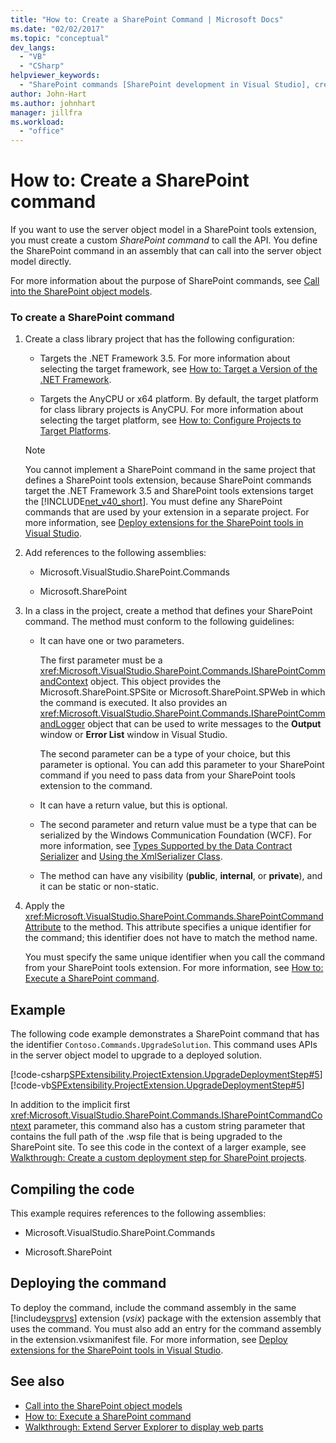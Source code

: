 ```yaml
---
title: "How to: Create a SharePoint Command | Microsoft Docs"
ms.date: "02/02/2017"
ms.topic: "conceptual"
dev_langs:
  - "VB"
  - "CSharp"
helpviewer_keywords:
  - "SharePoint commands [SharePoint development in Visual Studio], creating"
author: John-Hart
ms.author: johnhart
manager: jillfra
ms.workload:
  - "office"
---
```

# How to: Create a SharePoint command
  If you want to use the server object model in a SharePoint tools extension, you must create a custom *SharePoint command* to call the API. You define the SharePoint command in an assembly that can call into the server object model directly.

 For more information about the purpose of SharePoint commands, see [Call into the SharePoint object models](../sharepoint/calling-into-the-sharepoint-object-models.md).

### To create a SharePoint command

1. Create a class library project that has the following configuration:

    -   Targets the .NET Framework 3.5. For more information about selecting the target framework, see [How to: Target a Version of the .NET Framework](../ide/how-to-target-a-version-of-the-dotnet-framework.md).

    -   Targets the AnyCPU or x64 platform. By default, the target platform for class library projects is AnyCPU. For more information about selecting the target platform, see [How to: Configure Projects to Target Platforms](../ide/how-to-configure-projects-to-target-platforms.md).

    > [!NOTE]
    >  You cannot implement a SharePoint command in the same project that defines a SharePoint tools extension, because SharePoint commands target the .NET Framework 3.5 and SharePoint tools extensions target the [!INCLUDE[net_v40_short](../sharepoint/includes/net-v40-short-md.md)]. You must define any SharePoint commands that are used by your extension in a separate project. For more information, see [Deploy extensions for the SharePoint tools in Visual Studio](../sharepoint/deploying-extensions-for-the-sharepoint-tools-in-visual-studio.md).

2. Add references to the following assemblies:

    -   Microsoft.VisualStudio.SharePoint.Commands

    -   Microsoft.SharePoint

3. In a class in the project, create a method that defines your SharePoint command. The method must conform to the following guidelines:

    -   It can have one or two parameters.

         The first parameter must be a <xref:Microsoft.VisualStudio.SharePoint.Commands.ISharePointCommandContext> object. This object provides the Microsoft.SharePoint.SPSite or Microsoft.SharePoint.SPWeb in which the command is executed. It also provides an <xref:Microsoft.VisualStudio.SharePoint.Commands.ISharePointCommandLogger> object that can be used to write messages to the **Output** window or **Error List** window in Visual Studio.

         The second parameter can be a type of your choice, but this parameter is optional. You can add this parameter to your SharePoint command if you need to pass data from your SharePoint tools extension to the command.

    -   It can have a return value, but this is optional.

    -   The second parameter and return value must be a type that can be serialized by the Windows Communication Foundation (WCF). For more information, see [Types Supported by the Data Contract Serializer](/dotnet/framework/wcf/feature-details/types-supported-by-the-data-contract-serializer) and [Using the XmlSerializer Class](/dotnet/framework/wcf/feature-details/using-the-xmlserializer-class).

    -   The method can have any visibility (**public**, **internal**, or **private**), and it can be static or non-static.

4. Apply the <xref:Microsoft.VisualStudio.SharePoint.Commands.SharePointCommandAttribute> to the method. This attribute specifies a unique identifier for the command; this identifier does not have to match the method name.

     You must specify the same unique identifier when you call the command from your SharePoint tools extension. For more information, see [How to: Execute a SharePoint command](../sharepoint/how-to-execute-a-sharepoint-command.md).

## Example
 The following code example demonstrates a SharePoint command that has the identifier `Contoso.Commands.UpgradeSolution`. This command uses APIs in the server object model to upgrade to a deployed solution.

 [!code-csharp[SPExtensibility.ProjectExtension.UpgradeDeploymentStep#5](../sharepoint/codesnippet/CSharp/UpgradeDeploymentStep/SharePointCommands/Commands.cs#5)]
 [!code-vb[SPExtensibility.ProjectExtension.UpgradeDeploymentStep#5](../sharepoint/codesnippet/VisualBasic/upgradedeploymentstep/sharepointcommands/commands.vb#5)]

 In addition to the implicit first <xref:Microsoft.VisualStudio.SharePoint.Commands.ISharePointCommandContext> parameter, this command also has a custom string parameter that contains the full path of the .wsp file that is being upgraded to the SharePoint site. To see this code in the context of a larger example, see [Walkthrough: Create a custom deployment step for SharePoint projects](../sharepoint/walkthrough-creating-a-custom-deployment-step-for-sharepoint-projects.md).

## Compiling the code
 This example requires references to the following assemblies:

-   Microsoft.VisualStudio.SharePoint.Commands

-   Microsoft.SharePoint

## Deploying the command
 To deploy the command, include the command assembly in the same [!include[vsprvs](../sharepoint/includes/vsprvs-md.md)] extension (*vsix*) package with the extension assembly that uses the command. You must also add an entry for the command assembly in the extension.vsixmanifest file. For more information, see [Deploy extensions for the SharePoint tools in Visual Studio](../sharepoint/deploying-extensions-for-the-sharepoint-tools-in-visual-studio.md).

## See also
- [Call into the SharePoint object models](../sharepoint/calling-into-the-sharepoint-object-models.md)
- [How to: Execute a SharePoint command](../sharepoint/how-to-execute-a-sharepoint-command.md)
- [Walkthrough: Extend Server Explorer to display web parts](../sharepoint/walkthrough-extending-server-explorer-to-display-web-parts.md)
